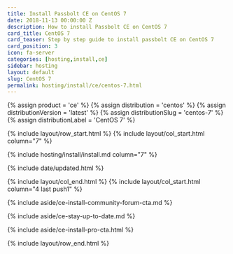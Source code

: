 ```yaml
---
title: Install Passbolt CE on CentOS 7
date: 2018-11-13 00:00:00 Z
description: How to install Passbolt CE on CentOS 7
card_title: CentOS 7
card_teaser: Step by step guide to install passbolt CE on CentOS 7
card_position: 3
icon: fa-server
categories: [hosting,install,ce]
sidebar: hosting
layout: default
slug: CentOS 7
permalink: hosting/install/ce/centos-7.html
---
```


{% assign product = 'ce' %}
{% assign distribution = 'centos' %}
{% assign distributionVersion = 'latest' %}
{% assign distributionSlug = 'centos-7' %}
{% assign distributionLabel = 'CentOS 7' %}

{% include layout/row_start.html %}
{% include layout/col_start.html column="7" %}

{% include hosting/install/install.md column="7" %}

{% include date/updated.html %}

{% include layout/col_end.html %}
{% include layout/col_start.html column="4 last push1" %}

{% include aside/ce-install-community-forum-cta.md %}

{% include aside/ce-stay-up-to-date.md %}

{% include aside/ce-install-pro-cta.html %}

{% include layout/row_end.html %}
